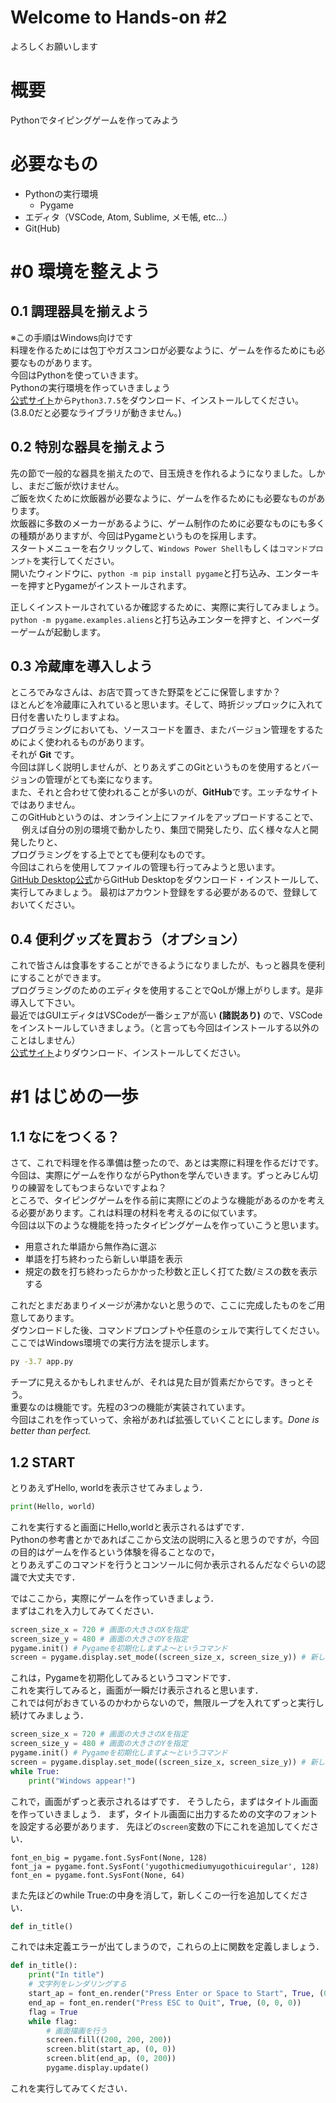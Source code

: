 # Welcome to Hands-on #2
よろしくお願いします  

# 概要
Pythonでタイピングゲームを作ってみよう

# 必要なもの
- Pythonの実行環境
  - Pygame
- エディタ（VSCode, Atom, Sublime, メモ帳, etc...）
- Git(Hub)

# #0 環境を整えよう
## 0.1 調理器具を揃えよう
※この手順はWindows向けです  
料理を作るためには包丁やガスコンロが必要なように、ゲームを作るためにも必要なものがあります。  
今回はPythonを使っていきます。  
Pythonの実行環境を作っていきましょう  
[公式サイト](https://www.python.org/downloads/)から`Python3.7.5`をダウンロード、インストールしてください。(3.8.0だと必要なライブラリが動きません。)  

## 0.2 特別な器具を揃えよう
先の節で一般的な器具を揃えたので、目玉焼きを作れるようになりました。しかし、まだご飯が炊けません。  
ご飯を炊くために炊飯器が必要なように、ゲームを作るためにも必要なものがあります。  
炊飯器に多数のメーカーがあるように、ゲーム制作のために必要なものにも多くの種類がありますが、今回はPygameというものを採用します。  
スタートメニューを右クリックして、`Windows Power Shell`もしくは`コマンドプロンプト`を実行してください。  
開いたウィンドウに、`python -m pip install pygame`と打ち込み、エンターキーを押すとPygameがインストールされます。  
  
正しくインストールされているか確認するために、実際に実行してみましょう。  
`python -m pygame.examples.aliens`と打ち込みエンターを押すと、インベーダーゲームが起動します。  

## 0.3 冷蔵庫を導入しよう
ところでみなさんは、お店で買ってきた野菜をどこに保管しますか？  
ほとんどを冷蔵庫に入れていると思います。そして、時折ジップロックに入れて日付を書いたりしますよね。  
プログラミングにおいても、ソースコードを置き、またバージョン管理をするためによく使われるものがあります。  
それが **Git** です。  
今回は詳しく説明しませんが、とりあえずこのGitというものを使用するとバージョンの管理がとても楽になります。  
また、それと合わせて使われることが多いのが、**GitHub**です。エッチなサイトではありません。  
このGitHubというのは、オンライン上にファイルをアップロードすることで、  　
例えば自分の別の環境で動かしたり、集団で開発したり、広く様々な人と開発したりと、  
プログラミングをする上でとても便利なものです。  
今回はこれらを使用してファイルの管理も行ってみようと思います。  
[GitHub Desktop公式](https://desktop.github.com/)からGitHub Desktopをダウンロード・インストールして、実行してみましょう。
最初はアカウント登録をする必要があるので、登録しておいてください。


## 0.4 便利グッズを買おう（オプション）
これで皆さんは食事をすることができるようになりましたが、もっと器具を便利にすることができます。  
プログラミングのためのエディタを使用することでQoLが爆上がりします。是非導入して下さい。  
最近ではGUIエディタはVSCodeが一番シェアが高い **(諸説あり)** ので、VSCodeをインストールしていきましょう。（と言っても今回はインストールする以外のことはしません）  
[公式サイト](https://code.visualstudio.com/)よりダウンロード、インストールしてください。  

# #1 はじめの一歩
## 1.1 なにをつくる？
さて、これで料理を作る準備は整ったので、あとは実際に料理を作るだけです。  
今回は、実際にゲームを作りながらPythonを学んでいきます。ずっとみじん切りの練習をしてもつまらないですよね？  
ところで、タイピングゲームを作る前に実際にどのような機能があるのかを考える必要があります。これは料理の材料を考えるのに似ています。  
今回は以下のような機能を持ったタイピングゲームを作っていこうと思います。

- 用意された単語から無作為に選ぶ
- 単語を打ち終わったら新しい単語を表示
- 規定の数を打ち終わったらかかった秒数と正しく打てた数/ミスの数を表示する

これだとまだあまりイメージが沸かないと思うので、ここに完成したものをご用意してあります。  
ダウンロードした後、コマンドプロンプトや任意のシェルで実行してください。
ここではWindows環境での実行方法を提示します。
```sh
py -3.7 app.py
```
チープに見えるかもしれませんが、それは見た目が質素だからです。きっとそう。  
重要なのは機能です。先程の3つの機能が実装されています。  
今回はこれを作っていって、余裕があれば拡張していくことにします。*Done is better than perfect.*  

## 1.2 START
とりあえずHello, worldを表示させてみましょう．  
```py
print(Hello, world)
```
これを実行すると画面にHello,worldと表示されるはずです．  
Pythonの参考書とかであればここから文法の説明に入ると思うのですが，今回の目的はゲームを作るという体験を得ることなので，  
とりあえずこのコマンドを行うとコンソールに何か表示されるんだなぐらいの認識で大丈夫です．  
  
ではここから，実際にゲームを作っていきましょう．  
まずはこれを入力してみてください．  
```python
screen_size_x = 720 # 画面の大きさのXを指定
screen_size_y = 480 # 画面の大きさのYを指定
pygame.init() # Pygameを初期化しますよ〜というコマンド
screen = pygame.display.set_mode((screen_size_x, screen_size_y)) # 新しいスクリーンを作りますよのコマンド
```
これは，Pygameを初期化してみるというコマンドです．  
これを実行してみると，画面が一瞬だけ表示されると思います．  
これでは何がおきているのかわからないので，無限ループを入れてずっと実行し続けてみましょう．
```python
screen_size_x = 720 # 画面の大きさのXを指定
screen_size_y = 480 # 画面の大きさのYを指定
pygame.init() # Pygameを初期化しますよ〜というコマンド
screen = pygame.display.set_mode((screen_size_x, screen_size_y)) # 新しいスクリーンを作りますよのコマンド
while True:
    print("Windows appear!")

```
これで，画面がずっと表示されるはずです．
そうしたら，まずはタイトル画面を作っていきましょう．
まず，タイトル画面に出力するための文字のフォントを設定する必要があります．
先ほどの`screen`変数の下にこれを追加してください．
```
font_en_big = pygame.font.SysFont(None, 128)
font_ja = pygame.font.SysFont('yugothicmediumyugothicuiregular', 128)
font_en = pygame.font.SysFont(None, 64)
```
また先ほどのwhile True:の中身を消して，新しくこの一行を追加してください．
```python
def in_title()
```
これでは未定義エラーが出てしまうので，これらの上に関数を定義しましょう．
```python
def in_title():
    print("In title")
    # 文字列をレンダリングする
    start_ap = font_en.render("Press Enter or Space to Start", True, (0, 0, 0))
    end_ap = font_en.render("Press ESC to Quit", True, (0, 0, 0))
    flag = True
    while flag:
        # 画面描画を行う
        screen.fill((200, 200, 200))
        screen.blit(start_ap, (0, 0))
        screen.blit(end_ap, (0, 200))
        pygame.display.update()
```
これを実行してみてください．  

